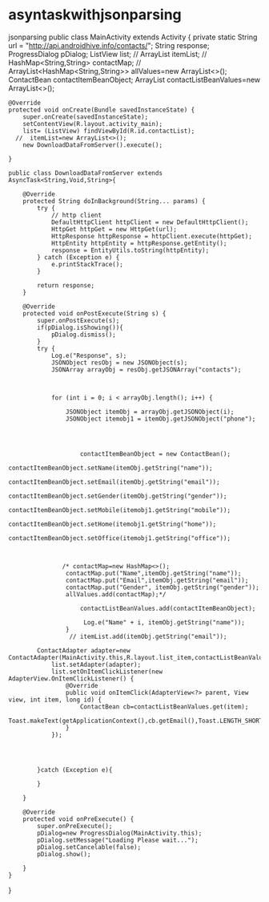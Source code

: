 # asyntaskwithjsonparsing
jsonparsing
public class MainActivity extends Activity {
    private static String url = "http://api.androidhive.info/contacts/";
    String response;
    ProgressDialog pDialog;
    ListView list;
  //  ArrayList<String> itemList;
   // HashMap<String,String> contactMap;
   // ArrayList<HashMap<String,String>> allValues=new ArrayList<>();
    ContactBean contactItemBeanObject;
    ArrayList<ContactBean> contactListBeanValues=new ArrayList<>();

    @Override
    protected void onCreate(Bundle savedInstanceState) {
        super.onCreate(savedInstanceState);
        setContentView(R.layout.activity_main);
        list= (ListView) findViewById(R.id.contactList);
      //  itemList=new ArrayList<>();
        new DownloadDataFromServer().execute();

    }

    public class DownloadDataFromServer extends AsyncTask<String,Void,String>{

        @Override
        protected String doInBackground(String... params) {
            try {
                // http client
                DefaultHttpClient httpClient = new DefaultHttpClient();
                HttpGet httpGet = new HttpGet(url);
                HttpResponse httpResponse = httpClient.execute(httpGet);
                HttpEntity httpEntity = httpResponse.getEntity();
                response = EntityUtils.toString(httpEntity);
            } catch (Exception e) {
                e.printStackTrace();
            }

            return response;
        }

        @Override
        protected void onPostExecute(String s) {
            super.onPostExecute(s);
            if(pDialog.isShowing()){
                pDialog.dismiss();
            }
            try {
                Log.e("Response", s);
                JSONObject resObj = new JSONObject(s);
                JSONArray arrayObj = resObj.getJSONArray("contacts");



                for (int i = 0; i < arrayObj.length(); i++) {

                    JSONObject itemObj = arrayObj.getJSONObject(i);
                    JSONObject itemobj1 = itemObj.getJSONObject("phone");




                        contactItemBeanObject = new ContactBean();
                        contactItemBeanObject.setName(itemObj.getString("name"));
                        contactItemBeanObject.setEmail(itemObj.getString("email"));
                        contactItemBeanObject.setGender(itemObj.getString("gender"));
                        contactItemBeanObject.setMobile(itemobj1.getString("mobile"));
                        contactItemBeanObject.setHome(itemobj1.getString("home"));
                        contactItemBeanObject.setOffice(itemobj1.getString("office"));



                   /* contactMap=new HashMap<>();
                    contactMap.put("Name",itemObj.getString("name"));
                    contactMap.put("Email",itemObj.getString("email"));
                    contactMap.put("Gender", itemObj.getString("gender"));
                    allValues.add(contactMap);*/

                        contactListBeanValues.add(contactItemBeanObject);

                         Log.e("Name" + i, itemObj.getString("name"));
                    }
                     // itemList.add(itemObj.getString("email"));

            ContactAdapter adapter=new ContactAdapter(MainActivity.this,R.layout.list_item,contactListBeanValues);
                list.setAdapter(adapter);
                list.setOnItemClickListener(new AdapterView.OnItemClickListener() {
                    @Override
                    public void onItemClick(AdapterView<?> parent, View view, int item, long id) {
                        ContactBean cb=contactListBeanValues.get(item);
                        Toast.makeText(getApplicationContext(),cb.getEmail(),Toast.LENGTH_SHORT).show();
                    }
                });




            }catch (Exception e){

            }

        }

        @Override
        protected void onPreExecute() {
            super.onPreExecute();
            pDialog=new ProgressDialog(MainActivity.this);
            pDialog.setMessage("Loading Please wait...");
            pDialog.setCancelable(false);
            pDialog.show();

        }
    }


}
